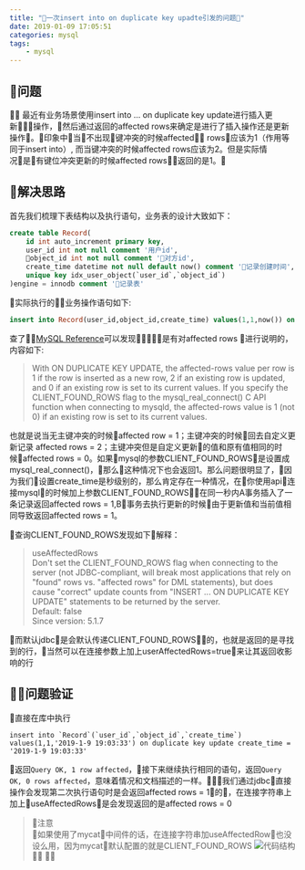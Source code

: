 ```yaml
---
title: "一次insert into on duplicate key upadte引发的问题"
date: 2019-01-09 17:05:51
categories: mysql
tags:
    - mysql
---
```


## 问题

  最近有业务场景使用insert into ... on duplicate key update进行插入更新操作，然后通过返回的affected rows来确定是进行了插入操作还是更新操作。印象中当不出现键冲突的时候affected rows应该为1（作用等同于insert into）, 而当键冲突的时候affected rows应该为2。但是实际情况是有键位冲突更新的时候affected rows返回的是1。  

## 解决思路

  首先我们梳理下表结构以及执行语句，业务表的设计大致如下：

```sql
create table Record(
    id int auto_increment primary key,
    user_id int not null comment '用户id',
    object_id int not null comment '对方id',
    create_time datetime not null default now() comment '记录创建时间',
    unique key idx_user_object(`user_id`,`object_id`)
)engine = innodb comment '记录表'
```

实际执行的业务操作语句如下:

```sql
insert into Record(user_id,object_id,create_time) values(1,1,now()) on duplicate key update set create_time = now()
```

查了[MySQL Reference](https://dev.mysql.com/doc/refman/5.7/en/insert-on-duplicate.html)可以发现是有对affected rows 进行说明的，内容如下:
>With ON DUPLICATE KEY UPDATE, the affected-rows value per row is 1 if the row is inserted as a new row, 2 if an existing row is updated, and 0 if an existing row is set to its current values. If you specify the CLIENT_FOUND_ROWS flag to the mysql_real_connect() C API function when connecting to mysqld, the affected-rows value is 1 (not 0) if an existing row is set to its current values.  

也就是说当无主键冲突的时候affected row = 1；主键冲突的时候回去自定义更新记录 affected rows = 2；主键冲突但是自定义更新的值和原有值相同的时候affected rows = 0。如果mysql的参数CLIENT_FOUND_ROWS是设置成mysql_real_connect()，那么这种情况下也会返回1。那么问题很明显了，因为我们设置create_time是秒级别的，那么肯定存在一种情况，在你使用api连接mysql的时候加上参数CLIENT_FOUND_ROWS，在同一秒内A事务插入了一条记录返回affected rows = 1,B事务去执行更新的时候由于更新值和当前值相同导致返回affected rows = 1。

查询CLIENT_FOUND_ROWS发现如下解释：
>useAffectedRows  
>Don't set the CLIENT_FOUND_ROWS flag when connecting to the server (not JDBC-compliant, will break most applications that rely on "found" rows vs. "affected rows" for DML statements), but does cause "correct" update counts from "INSERT ... ON DUPLICATE KEY UPDATE" statements to be returned by the server.  
Default: false  
Since version: 5.1.7

而默认jdbc是会默认传递CLIENT_FOUND_ROWS的，也就是返回的是寻找到的行，当然可以在连接参数上加上userAffectedRows=true来让其返回收影响的行

## 问题验证

直接在库中执行

```mysql
insert into `Record`(`user_id`,`object_id`,`create_time`) values(1,1,'2019-1-9 19:03:33') on duplicate key update create_time = '2019-1-9 19:03:33'
```

返回```Query OK, 1 row affected```，接下来继续执行相同的语句，返回```Query OK, 0 rows affected```，意味着情况和文档描述的一样。我们通过jdbc直接操作会发现第二次执行语句时是会返回affected rows = 1的，在连接字符串上加上useAffectedRows是会发现返回的是affected rows = 0 

> 注意  
如果使用了mycat中间件的话，在连接字符串加useAffectedRow也没设么用，因为mycat默认配置的就是CLIENT_FOUND_ROWS
![代码结构](/assets/blogImg/mycat-img01.jpg)
